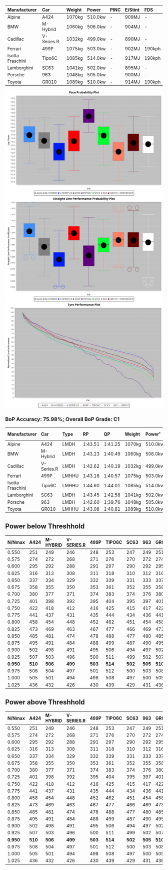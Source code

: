 | Manufacturer     | Car        | Weight | Power   | PINC    | E/Stint | FDS     |
|:-|:-|:-|:-|:-|:-|:-|
| Alpine           | A424       | 1070kg | 510.0kw |    -    | 909MJ   |    -    |
| BMW              | M-Hybrid   | 1060kg | 506.0kw |    -    | 904MJ   |    -    |
| Cadillac         | V-Series.R | 1032kg | 499.0kw |    -    | 890MJ   |    -    |
| Ferrari          | 499P       | 1075kg | 503.0kw |    -    | 902MJ   | 190kph  |
| Isotta Fraschini | Tipo6C     | 1085kg | 514.0kw |    -    | 917MJ   | 190kph  |
| Lamborghini      | SC63       | 1041kg | 502.0kw |    -    | 895MJ   |    -    |
| Porsche          | 963        | 1048kg | 505.0kw |    -    | 900MJ   |    -    |
| Toyota           | GR010      | 1089kg | 510.0kw |    -    | 914MJ   | 190kph  |

![PACECHART](./IMG/OFFICIAL.png)
![STRAIGHTLINEPERFORMANCECHART](./IMG/OFFICIAL_sp.png)
![TYREPERFORMANCECHART](./IMG/OFFICIAL_tw.png)

### BoP Accuracy: 75.98%; Overall BoP Grade: C1
| Manufacturer     | Car        | Type  | RP      | QP      | Weight | Power¹  | Threshhold | PINC    | Power²   | E/Stint | AVG Vmax  | FDS     | RDLC | L/Stint | BOP-Grade | Model Accuracy | Model Points | Match%  | SimDiff |
|:-|:-|:-|:-|:-|:-|:-|:-|:-|:-|:-|:-|:-|:-|:-|:-|:-|:-|:-|:-|
| Alpine           | A424       | LMDH  | 1:43.51 | 1:41.25 | 1070kg | 510.0kw | 0.0kph     |    -    | 510.00kw |  909MJ  | 296.93kph |    -    | 0.98 | 33      | +B1       | 100.00%        | 635          | 89.97%  | ±0.18s  |
| BMW              | M-Hybrid   | LMDH  | 1:43.23 | 1:40.49 | 1060kg | 506.0kw | 0.0kph     |    -    | 506.00kw |  904MJ  | 295.07kph |    -    | 0.99 | 33      | ~A1       | 100.00%        | 1696         | 96.54%  | ±0.50s  |
| Cadillac         | V-Series.R | LMDH  | 1:42.62 | 1:40.19 | 1032kg | 499.0kw | 0.0kph     |    -    | 499.00kw |  890MJ  | 293.80kph |    -    | 1.03 | 33      | -C2       | 98.34%         | 1841         | 71.66%  | ±0.54s  |
| Ferrari          | 499P       | LMHHU | 1:43.16 | 1:40.57 | 1075kg | 503.0kw | 0.0kph     |    -    | 503.00kw |  902MJ  | 295.66kph | 190kph  | 1.01 | 33      | ~A1       | 100.00%        | 1773         | 96.58%  | ±0.25s  |
| Isotta Fraschini | Tipo6C     | LMHHU | 1:44.60 | 1:44.01 | 1085kg | 514.0kw | 0.0kph     |    -    | 514.00kw |  917MJ  | 293.73kph | 190kph  | 1.02 | 33      | +Ω2       | 100.00%        | 66           | -11.25% | ±0.01s  |
| Lamborghini      | SC63       | LMDH  | 1:43.45 | 1:42.58 | 1041kg | 502.0kw | 0.0kph     |    -    | 502.00kw |  895MJ  | 295.88kph |    -    | 1.04 | 33      | ~A1       | 100.00%        | 504          | 100.00% | ±0.48s  |
| Porsche          | 963        | LMDH  | 1:42.60 | 1:39.76 | 1048kg | 505.0kw | 0.0kph     |    -    | 505.00kw |  900MJ  | 296.39kph |    -    | 1.00 | 33      | -D1       | 99.96%         | 4880         | 69.81%  | ±0.35s  |
| Toyota           | GR010      | LMHHU | 1:43.08 | 1:40.81 | 1089kg | 510.0kw | 0.0kph     |    -    | 510.00kw |  914MJ  | 294.70kph | 190kph  | 1.00 | 33      | -A2       | 99.96%         | 2429         | 94.52%  | ±0.53s  |

## Power below Threshhold
| N/Nmax    | A424    | M-HYBRID | V-SERIES.R | 499P    | TIPO6C  | SC63    | 963     | GR010   |
|:-|:-|:-|:-|:-|:-|:-|:-|:-|
|  0.550    |  251    |  249     |  246       |  248    |  253    |  247    |  249    |  251    |
|  0.575    |  274    |  272     |  268       |  271    |  276    |  270    |  272    |  274    |
|  0.600    |  295    |  292     |  288       |  291    |  297    |  290    |  292    |  295    |
|  0.625    |  316    |  313     |  308       |  311    |  318    |  310    |  312    |  316    |
|  0.650    |  337    |  334     |  329       |  332    |  339    |  331    |  333    |  337    |
|  0.675    |  358    |  355     |  350       |  353    |  361    |  352    |  355    |  358    |
|  0.700    |  380    |  377     |  371       |  374    |  383    |  374    |  376    |  380    |
|  0.725    |  401    |  398     |  392       |  395    |  404    |  395    |  397    |  401    |
|  0.750    |  422    |  418     |  412       |  416    |  425    |  415    |  417    |  422    |
|  0.775    |  441    |  437     |  431       |  435    |  444    |  434    |  436    |  441    |
|  0.800    |  458    |  454     |  448       |  452    |  462    |  451    |  454    |  458    |
|  0.825    |  473    |  469     |  463       |  467    |  477    |  466    |  469    |  473    |
|  0.850    |  485    |  481     |  474       |  478    |  488    |  477    |  480    |  485    |
|  0.875    |  495    |  491     |  484       |  488    |  499    |  487    |  490    |  495    |
|  0.900    |  502    |  498     |  491       |  495    |  506    |  494    |  497    |  502    |
|  0.925    |  507    |  503     |  496       |  500    |  511    |  499    |  502    |  507    |
| **0.950** | **510** | **506**  | **499**    | **503** | **514** | **502** | **505** | **510** |
|  0.975    |  508    |  504     |  497       |  501    |  512    |  500    |  503    |  508    |
|  1.000    |  505    |  501     |  494       |  498    |  508    |  497    |  500    |  505    |
|  1.025    |  436    |  432     |  426       |  430    |  439    |  429    |  431    |  436    |

## Power above Threshhold
| N/Nmax    | A424    | M-HYBRID | V-SERIES.R | 499P    | TIPO6C  | SC63    | 963     | GR010   |
|:-|:-|:-|:-|:-|:-|:-|:-|:-|
|  0.550    |  251    |  249     |  246       |  248    |  253    |  247    |  249    |  251    |
|  0.575    |  274    |  272     |  268       |  271    |  276    |  270    |  272    |  274    |
|  0.600    |  295    |  292     |  288       |  291    |  297    |  290    |  292    |  295    |
|  0.625    |  316    |  313     |  308       |  311    |  318    |  310    |  312    |  316    |
|  0.650    |  337    |  334     |  329       |  332    |  339    |  331    |  333    |  337    |
|  0.675    |  358    |  355     |  350       |  353    |  361    |  352    |  355    |  358    |
|  0.700    |  380    |  377     |  371       |  374    |  383    |  374    |  376    |  380    |
|  0.725    |  401    |  398     |  392       |  395    |  404    |  395    |  397    |  401    |
|  0.750    |  422    |  418     |  412       |  416    |  425    |  415    |  417    |  422    |
|  0.775    |  441    |  437     |  431       |  435    |  444    |  434    |  436    |  441    |
|  0.800    |  458    |  454     |  448       |  452    |  462    |  451    |  454    |  458    |
|  0.825    |  473    |  469     |  463       |  467    |  477    |  466    |  469    |  473    |
|  0.850    |  485    |  481     |  474       |  478    |  488    |  477    |  480    |  485    |
|  0.875    |  495    |  491     |  484       |  488    |  499    |  487    |  490    |  495    |
|  0.900    |  502    |  498     |  491       |  495    |  506    |  494    |  497    |  502    |
|  0.925    |  507    |  503     |  496       |  500    |  511    |  499    |  502    |  507    |
| **0.950** | **510** | **506**  | **499**    | **503** | **514** | **502** | **505** | **510** |
|  0.975    |  508    |  504     |  497       |  501    |  512    |  500    |  503    |  508    |
|  1.000    |  505    |  501     |  494       |  498    |  508    |  497    |  500    |  505    |
|  1.025    |  436    |  432     |  426       |  430    |  439    |  429    |  431    |  436    |
